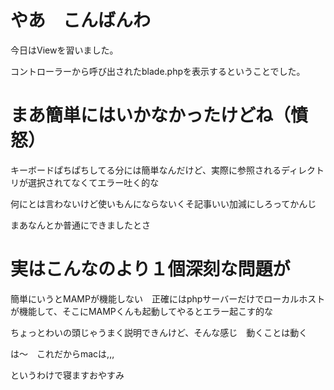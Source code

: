 # やあ　こんばんわ

今日はViewを習いました。

コントローラーから呼び出されたblade.phpを表示するということでした。

# まあ簡単にはいかなかったけどね（憤怒）

キーボードぱちぱちしてる分には簡単なんだけど、実際に参照されるディレクトリが選択されてなくてエラー吐く的な

何にとは言わないけど使いもんにならないくそ記事いい加減にしろってかんじ

まあなんとか普通にできましたとさ

# 実はこんなのより１個深刻な問題が

簡単にいうとMAMPが機能しない　正確にはphpサーバーだけでローカルホストが機能して、そこにMAMPくんも起動してやるとエラー起こす的な

ちょっとわいの頭じゃうまく説明できんけど、そんな感じ　動くことは動く

は〜　これだからmacは,,, 

というわけで寝ますおやすみ